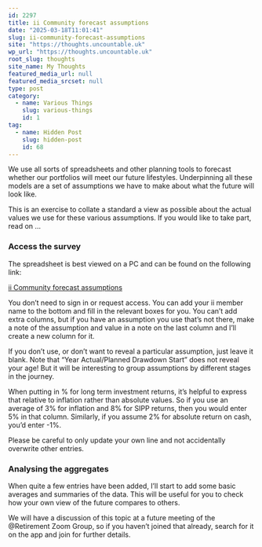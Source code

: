 ```yaml
---
id: 2297
title: ii Community forecast assumptions
date: "2025-03-18T11:01:41"
slug: ii-community-forecast-assumptions
site: "https://thoughts.uncountable.uk"
wp_url: "https://thoughts.uncountable.uk"
root_slug: thoughts
site_name: My Thoughts
featured_media_url: null
featured_media_srcset: null
type: post
category:
  - name: Various Things
    slug: various-things
    id: 1
tag:
  - name: Hidden Post
    slug: hidden-post
    id: 68
---
```



<p>We use all sorts of spreadsheets and other planning tools to forecast whether our portfolios will meet our future lifestyles.  Underpinning all these models are a set of assumptions we have to make about what the future will look like.</p>



<p>This is an exercise to collate a standard a view as possible about the actual values we use for these various assumptions.  If you would like to take part, read on &#8230;</p>



<h3 class="wp-block-heading">Access the survey</h3>



<p>The spreadsheet is best viewed on a PC and can be found on the following link:</p>



<p><a href="https://docs.google.com/spreadsheets/d/13s96cNKB6krXZlTVoWQwdCTGQjQM7kXMrilIQ0rTMik/edit?gid=0#gid=0">ii Community forecast assumptions</a></p>



<p>You don&#8217;t need to sign in or request access.  You can add your ii member name to the bottom and fill in the relevant boxes for you.  You can&#8217;t add extra columns, but if you have an assumption you use that&#8217;s not there, make a note of the assumption and value in a note on the last column and I&#8217;ll create a new column for it.</p>



<p>If you don&#8217;t use, or don&#8217;t want to reveal a particular assumption, just leave it blank.  Note that &#8220;Year Actual/Planned Drawdown Start&#8221; does not reveal your age!  But it will be interesting to group assumptions by different stages in the journey.</p>



<p>When putting in % for long term investment returns, it&#8217;s helpful to express that relative to inflation rather than absolute values.  So if you use an average of 3% for inflation and 8% for SIPP returns, then you would enter 5% in that column.  Similarly, if you assume 2% for absolute return on cash, you&#8217;d enter -1%.</p>



<p>Please be careful to only update your own line and not accidentally overwrite other entries.</p>



<h3 class="wp-block-heading">Analysing the aggregates</h3>



<p>When quite a few entries have been added, I&#8217;ll start to add some basic averages and summaries of the data.  This will be useful for you to check how your own view of the future compares to others.</p>



<p>We will have a discussion of this topic at a future meeting of the @Retirement Zoom Group, so if you haven&#8217;t joined that already, search for it on the app and join for further details. </p>



<p></p>
